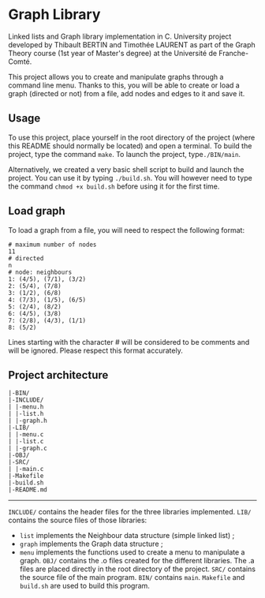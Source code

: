 # Graph Library

Linked lists and Graph library implementation in C.
University project developed by Thibault BERTIN and Timothée LAURENT as part of the Graph Theory course (1st year of Master's degree) at the Université de Franche-Comté.

This project allows you to create and manipulate graphs through a command line menu. Thanks to this, you will be able to create or load a graph (directed or not) from a file, add nodes and edges to it and save it.

## Usage

To use this project, place yourself in the root directory of the project (where this README should normally be located) and open a terminal. To build the project, type the command `make`. To launch the project, type`./BIN/main`.

Alternatively, we created a very basic shell script to build and launch the project. You can use it by typing `./build.sh`. You will however need to type the command `chmod +x build.sh` before using it for the first time.

## Load graph

To load a graph from a file, you will need to respect the following format:
```
# maximum number of nodes
11
# directed
n
# node: neighbours
1: (4/5), (7/1), (3/2)
2: (5/4), (7/8)
3: (1/2), (6/8)
4: (7/3), (1/5), (6/5)
5: (2/4), (8/2)
6: (4/5), (3/8)
7: (2/8), (4/3), (1/1)
8: (5/2)
```
Lines starting with the character # will be considered to be comments and will be ignored. Please respect this format accurately.

## Project architecture
```
|-BIN/
|-INCLUDE/
| |-menu.h
| |-list.h
| |-graph.h
|-LIB/
| |-menu.c
| |-list.c
| |-graph.c
|-OBJ/
|-SRC/
| |-main.c
|-Makefile
|-build.sh
|-README.md
```
---
`INCLUDE/` contains the header files for the three libraries implemented. 
`LIB/` contains the source files of those libraries:
 - `list` implements the Neighbour data structure (simple linked list) ;
 - `graph` implements the Graph data structure ;
 - `menu` implements the functions used to create a menu to manipulate a graph.
`OBJ/` contains the .o files created for the different libraries. The .a files are placed directly in the root directory of the project.
`SRC/` contains the source file of the main program.
`BIN/` contains `main`.
`Makefile` and `build.sh` are used to build this program.
